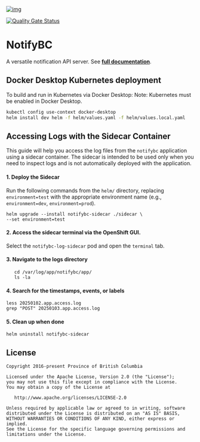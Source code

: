 [![img](https://img.shields.io/badge/Lifecycle-Maturing-007EC6)](https://github.com/bcgov/repomountie/blob/master/doc/lifecycle-badges.md)

[![Quality Gate Status](https://sonarcloud.io/api/project_badges/measure?project=bcgov_des-notifybc&metric=alert_status)](https://sonarcloud.io/summary/new_code?id=bcgov_des-notifybc)

# NotifyBC

A versatile notification API server. See **[full documentation](https://bcgov.github.io/NotifyBC/)**.

## Docker Desktop Kubernetes deployment
To build and run in Kubernetes via Docker Desktop:
Note: Kubernetes must be enabled in Docker Desktop.
```sh
kubectl config use-context docker-desktop
helm install dev helm -f helm/values.yaml -f helm/values.local.yaml
```

## Accessing Logs with the Sidecar Container
This guide will help you access the log files from the `notifybc` application using a sidecar container. The sidecar is intended to be used only when you need to inspect logs and is not automatically deployed with the application.

#### 1. Deploy the Sidecar
  Run the following commands from the `helm/` directory, replacing `environment=test` with the appropriate environment name (e.g., `environment=dev`, `environment=prod`).
   ```
   helm upgrade --install notifybc-sidecar ./sidecar \
   --set environment=test
   ```

#### 2. Access the sidecar terminal via the OpenShift GUI.
Select the `notifybc-log-sidecar` pod and open the `terminal` tab.

#### 3. Navigate to the logs directory
   ```
      cd /var/log/app/notifybc/app/
      ls -la
   ```

#### 4. Search for the timestamps, events, or labels
   ```
   less 20250102.app.access.log
   grep "POST" 20250103.app.access.log
   ```

#### 5. Clean up when done
   ````
   helm uninstall notifybc-sidecar
   ````

## License

    Copyright 2016-present Province of British Columbia

    Licensed under the Apache License, Version 2.0 (the "License");
    you may not use this file except in compliance with the License.
    You may obtain a copy of the License at

       http://www.apache.org/licenses/LICENSE-2.0

    Unless required by applicable law or agreed to in writing, software
    distributed under the License is distributed on an "AS IS" BASIS,
    WITHOUT WARRANTIES OR CONDITIONS OF ANY KIND, either express or implied.
    See the License for the specific language governing permissions and
    limitations under the License.

